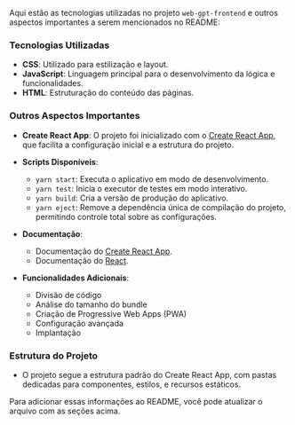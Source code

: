Aqui estão as tecnologias utilizadas no projeto `web-gpt-frontend` e outros aspectos importantes a serem mencionados no README:

### Tecnologias Utilizadas
- **CSS**: Utilizado para estilização e layout.
- **JavaScript**: Linguagem principal para o desenvolvimento da lógica e funcionalidades.
- **HTML**: Estruturação do conteúdo das páginas.

### Outros Aspectos Importantes
- **Create React App**: O projeto foi inicializado com o [Create React App](https://github.com/facebook/create-react-app), que facilita a configuração inicial e a estrutura do projeto.
- **Scripts Disponíveis**:
  - `yarn start`: Executa o aplicativo em modo de desenvolvimento.
  - `yarn test`: Inicia o executor de testes em modo interativo.
  - `yarn build`: Cria a versão de produção do aplicativo.
  - `yarn eject`: Remove a dependência única de compilação do projeto, permitindo controle total sobre as configurações.

- **Documentação**:
  - Documentação do [Create React App](https://facebook.github.io/create-react-app/docs/getting-started).
  - Documentação do [React](https://reactjs.org/).

- **Funcionalidades Adicionais**:
  - Divisão de código
  - Análise do tamanho do bundle
  - Criação de Progressive Web Apps (PWA)
  - Configuração avançada
  - Implantação

### Estrutura do Projeto
- O projeto segue a estrutura padrão do Create React App, com pastas dedicadas para componentes, estilos, e recursos estáticos.

Para adicionar essas informações ao README, você pode atualizar o arquivo com as seções acima.
